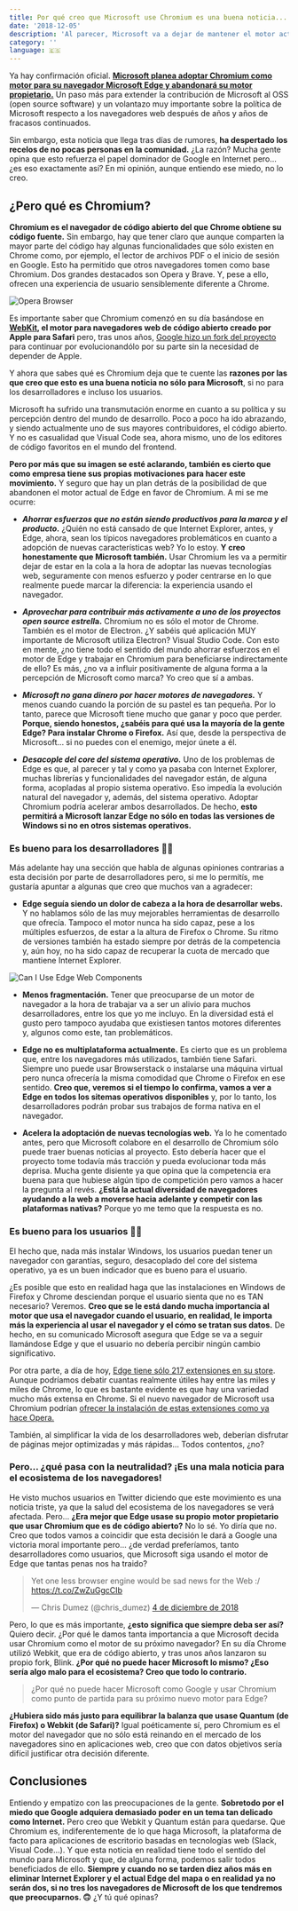 ```yaml
---
title: Por qué creo que Microsoft use Chromium es una buena noticia... para todos
date: '2018-12-05'
description: 'Al parecer, Microsoft va a dejar de mantener el motor actual de Edge para empezar a utilizar Chromium, el motor de código abierto de Chrome. Todo el mundo está dando su opinión y, oye, yo no iba a ser menos. Eso sí, yo creo que igual es una buena noticia para todos. También para ti.'
category: ''
language: 🇪🇸
---
```


Ya hay confirmación oficial. **[Microsoft planea adoptar Chromium como motor para su navegador Microsoft Edge y abandonará su motor propietario.](https://blogs.windows.com/windowsexperience/2018/12/06/microsoft-edge-making-the-web-better-through-more-open-source-collaboration/)** Un paso más para extender la contribución de Microsoft al OSS (open source software) y un volantazo muy importante sobre la política de Microsoft respecto a los navegadores web después de años y años de fracasos continuados.

Sin embargo, esta noticia que llega tras días de rumores, **ha despertado los recelos de no pocas personas en la comunidad.** ¿La razón? Mucha gente opina que esto refuerza el papel dominador de Google en Internet pero... ¿es eso exactamente así? En mi opinión, aunque entiendo ese miedo, no lo creo.

## ¿Pero qué es Chromium?

**Chromium es el navegador de código abierto del que Chrome obtiene su código fuente.** Sin embargo, hay que tener claro que aunque comparten la mayor parte del código hay algunas funcionalidades que sólo existen en Chrome como, por ejemplo, el lector de archivos PDF o el inicio de sesión en Google. Esto ha permitido que otros navegadores tomen como base Chromium. Dos grandes destacados son Opera y Brave. Y, pese a ello, ofrecen una experiencia de usuario sensiblemente diferente a Chrome.

<div className='img img-left' alt='Opera Browser ofrece una experiencia de usuario bastante distinta a Chrome pese a compartir motor'>

 ![Opera Browser](/static/images/opera.jpg)

</div>

Es importante saber que Chromium comenzó en su día basándose en **[WebKit](https://webkit.org/), el motor para navegadores web de código abierto creado por Apple para Safari** pero, tras unos años, [Google hizo un fork del proyecto](https://blog.chromium.org/2013/04/blink-rendering-engine-for-chromium.html) para continuar por evolucionandólo por su parte sin la necesidad de depender de Apple.

Y ahora que sabes qué es Chromium deja que te cuente las **razones por las que creo que esto es una buena noticia no sólo para Microsoft**, si no para los desarrolladores e incluso los usuarios.

Microsoft ha sufrido una transmutación enorme en cuanto a su política y su percepción dentro del mundo de desarrollo. Poco a poco ha ido abrazando, y siendo actualmente uno de sus mayores contribuidores, el código abierto. Y no es casualidad que Visual Code sea, ahora mismo, uno de los editores de código favoritos en el mundo del frontend.

**Pero por más que su imagen se esté aclarando, también es cierto que como empresa tiene sus propias motivaciones para hacer este movimiento.** Y seguro que hay un plan detrás de la posibilidad de que abandonen el motor actual de Edge en favor de Chromium. A mi se me ocurre:

* ***Ahorrar esfuerzos que no están siendo productivos para la marca y el producto.*** ¿Quién no está cansado de que Internet Explorer, antes, y Edge, ahora, sean los típicos navegadores problemáticos en cuanto a adopción de nuevas características web? Yo lo estoy. **Y creo honestamente que Microsoft también.** Usar Chromium les va a permitir dejar de estar en la cola a la hora de adoptar las nuevas tecnologías web, seguramente con menos esfuerzo y poder centrarse en lo que realmente puede marcar la diferencia: la experiencia usando el navegador.

* ***Aprovechar para contribuir más activamente a uno de los proyectos open source estrell*a.** Chromium no es sólo el motor de Chrome. También es el motor de Electron. ¿Y sabéis qué aplicación MUY importante de Microsoft utiliza Electron? Visual Studio Code. Con esto en mente, ¿no tiene todo el sentido del mundo ahorrar esfuerzos en el motor de Edge y trabajar en Chromium para beneficiarse indirectamente de ello? Es más, ¿no va a influir positivamente de alguna forma a la percepción de Microsoft como marca? Yo creo que sí a ambas.

* ***Microsoft no gana dinero por hacer motores de navegadores.*** Y menos cuando cuando la porción de su pastel es tan pequeña. Por lo tanto, parece que Microsoft tiene mucho que ganar y poco que perder. **Porque, siendo honestos, ¿sabéis para qué usa la mayoría de la gente Edge? Para instalar Chrome o Firefox.** Así que, desde la perspectiva de Microsoft... si no puedes con el enemigo, mejor únete a él.

* ***Desacople del core del sistema operativo.*** Uno de los problemas de Edge es que, al parecer y tal y como ya pasaba con Internet Explorer, muchas librerías y funcionalidades del navegador están, de alguna forma, acopladas al propio sistema operativo. Eso impedía la evolución natural del navegador y, además, del sistema operativo. Adoptar Chromium podría acelerar ambos desarrollados. De hecho, **esto permitirá a Microsoft lanzar Edge no sólo en todas las versiones de Windows si no en otros sistemas operativos.**

### Es bueno para los desarrolladores 👩‍💻

Más adelante hay una sección que habla de algunas opiniones contrarias a esta decisión por parte de desarrolladores pero, si me lo permitís, me gustaría apuntar a algunas que creo que muchos van a agradecer:

* **Edge seguía siendo un dolor de cabeza a la hora de desarrollar webs.** Y no hablamos sólo de las muy mejorables herramientas de desarrollo que ofrecía. Tampoco el motor nunca ha sido capaz, pese a los múltiples esfuerzos, de estar a la altura de Firefox o Chrome. Su ritmo de versiones también ha estado siempre por detrás de la competencia y, aún hoy, no ha sido capaz de recuperar la cuota de mercado que mantiene Internet Explorer.

<div class='img' alt='Edge todavía no soporta gran parte de la tecnología de los Web Components y necesita polyfills para hacerlos funcionar'>
  <img src='/static/images/caniuseedge.png' alt='Can I Use Edge Web Components' />
</div>

* **Menos fragmentación.** Tener que preocuparse de un motor de navegador a la hora de trabajar va a ser un alivio para muchos desarrolladores, entre los que yo me incluyo. En la diversidad está el gusto pero tampoco ayudaba que existiesen tantos motores diferentes y, algunos como este, tan problemáticos.

* **Edge no es multiplataforma actualmente.** Es cierto que es un problema que, entre los navegadores más utilizados, también tiene Safari. Siempre uno puede usar Browserstack o instalarse una máquina virtual pero nunca ofrecería la misma comodidad que Chrome o Firefox en ese sentido. **Creo que, veremos si el tiempo lo confirma, vamos a ver a Edge en todos los sitemas operativos disponibles** y, por lo tanto, los desarrolladores podrán probar sus trabajos de forma nativa en el navegador.

* **Acelera la adoptación de nuevas tecnologías web.** Ya lo he comentado antes, pero que Microsoft colabore en el desarrollo de Chromium sólo puede traer buenas noticias al proyecto. Esto debería hacer que el proyecto tome todavía más tracción y pueda evolucionar toda más deprisa. Mucha gente disiente ya que opina que la competencia era buena para que hubiese algún tipo de competición pero vamos a hacer la pregunta al revés. **¿Está la actual diversidad de navegadores ayudando a la web a moverse hacia adelante y competir con las plataformas nativas?** Porque yo me temo que la respuesta es no.

### Es bueno para los usuarios 👨‍💼

El hecho que, nada más instalar Windows, los usuarios puedan tener un navegador con garantías, seguro, desacoplado del core del sistema operativo, ya es un buen indicador que es bueno para el usuario.

¿Es posible que esto en realidad haga que las instalaciones en Windows de Firefox y Chrome desciendan porque el usuario sienta que no es TAN necesario? Veremos. **Creo que se le está dando mucha importancia al motor que usa el navegador cuando el usuario, en realidad, le importa más la experiencia al usar el navegador y el cómo se tratan sus datos.** De hecho, en su comunicado Microsoft asegura que Edge se va a seguir llamándose Edge y que el usuario no debería percibir ningún cambio significativo.

Por otra parte, a día de hoy, [Edge tiene sólo 217 extensiones en su store](https://www.microsoft.com/en-us/store/collections/edgeextensions/pc). Aunque podríamos debatir cuantas realmente útiles hay entre las miles y miles de Chrome, lo que es bastante evidente es que hay una variedad mucho más extensa en Chrome. Si el nuevo navegador de Microsoft usa Chromium podrían [ofrecer la instalación de estas extensiones como ya hace Opera. ](https://www.techzim.co.zw/2018/09/heres-how-you-can-install-google-chrome-extensions-in-the-opera-browser/)

También, al simplificar la vida de los desarrolladores web, deberían disfrutar de páginas mejor optimizadas y más rápidas... Todos contentos, ¿no?

### Pero... ¿qué pasa con la neutralidad? ¡Es una mala noticia para el ecosistema de los navegadores!

He visto muchos usuarios en Twitter diciendo que este movimiento es una noticia triste, ya que la salud del ecosistema de los navegadores se verá afectada. Pero... **¿Era mejor que Edge usase su propio motor propietario que usar Chromium que es de código abierto?** No lo sé. Yo diría que no. Creo que todos vamos a coincidir que esta decisión le dará a Google una victoria moral importante pero... ¿de verdad preferíamos, tanto desarrolladores como usuarios, que Microsoft siga usando el motor de Edge que tantas penas nos ha traido?

<blockquote class="twitter-tweet" data-cards="hidden" data-lang="es"><p lang="en" dir="ltr">Yet one less browser engine would be sad news for the Web :/ <a href="https://t.co/ZwZuGgcCIb">https://t.co/ZwZuGgcCIb</a></p>&mdash; Chris Dumez (@chris_dumez) <a href="https://twitter.com/chris_dumez/status/1069825747609575424?ref_src=twsrc%5Etfw">4 de diciembre de 2018</a></blockquote>

<script async src="https://platform.twitter.com/widgets.js" charset="utf-8"></script>

Pero, lo que es más importante, **¿esto significa que siempre deba ser así?** Quiero decir. ¿Por qué le damos tanta importancia a que Microsoft decida usar Chromium como el motor de su próximo navegador? En su día Chrome utilizó Webkit, que era de código abierto, y tras unos años lanzaron su propio fork, Blink. **¿Por qué no puede hacer Microsoft lo mismo? ¿Eso sería algo malo para el ecosistema? Creo que todo lo contrario.**

> ¿Por qué no puede hacer Microsoft como Google y usar Chromium como punto de partida para su próximo nuevo motor para Edge?

**¿Hubiera sido más justo para equilibrar la balanza que usase Quantum (de Firefox) o Webkit (de Safari)?** Igual poéticamente sí, pero Chromium es el motor del navegador que no sólo está reinando en el mercado de los navegadores sino en aplicaciones web, creo que con datos objetivos sería difícil justificar otra decisión diferente.

## Conclusiones

Entiendo y empatizo con las preocupaciones de la gente. **Sobretodo por el miedo que Google adquiera demasiado poder en un tema tan delicado como Internet.** Pero creo que Webkit y Quantum están para quedarse. Que Chromium es, indiferentemente de lo que haga Microsoft, la plataforma de facto para aplicaciones de escritorio basadas en tecnologías web (Slack, Visual Code...). Y que esta noticia en realidad tiene todo el sentido del mundo para Microsoft y que, de alguna forma, podemos salir todos beneficiados de ello. **Siempre y cuando no se tarden diez años más en eliminar Internet Explorer y el actual Edge del mapa o en realidad ya no serán dos, si no tres los navegadores de Microsoft de los que tendremos que preocuparnos. 🙃** ¿Y tú qué opinas?
